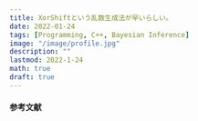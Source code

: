 ```yaml
---
title: XorShiftという乱数生成法が早いらしい。
date: 2022-01-24
tags: [Programming, C++, Bayesian Inference]
image: "/image/profile.jpg"
description: ""
lastmod: 2022-1-24
math: true
draft: true
---
```


#### 参考文献
